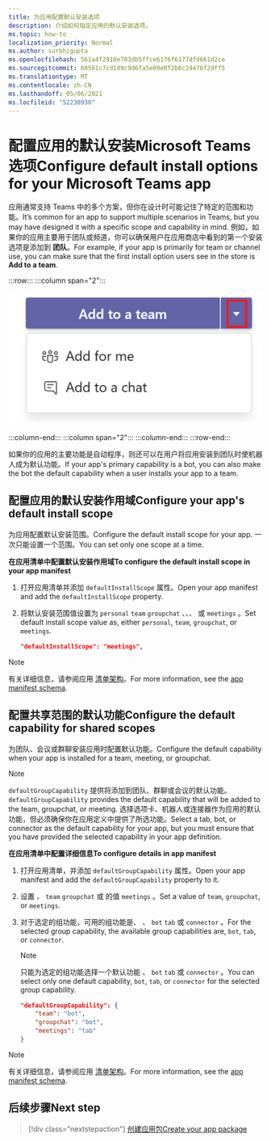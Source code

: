 ```yaml
---
title: 为应用配置默认安装选项
description: 介绍如何指定应用的默认安装选项。
ms.topic: how-to
localization_priority: Normal
ms.author: surbhigupta
ms.openlocfilehash: 561a4f2910e703db5ffce6176f6177dfd661d2ce
ms.sourcegitcommit: 60561c7cd189c9d6fa5e09e0f2b6c24476f2dff5
ms.translationtype: MT
ms.contentlocale: zh-CN
ms.lasthandoff: 05/06/2021
ms.locfileid: "52230930"
---
```

# <a name="configure-default-install-options-for-your-microsoft-teams-app"></a><span data-ttu-id="f3943-103">配置应用的默认安装Microsoft Teams选项</span><span class="sxs-lookup"><span data-stu-id="f3943-103">Configure default install options for your Microsoft Teams app</span></span>

<span data-ttu-id="f3943-104">应用通常支持 Teams 中的多个方案，但你在设计时可能记住了特定的范围和功能。</span><span class="sxs-lookup"><span data-stu-id="f3943-104">It’s common for an app to support multiple scenarios in Teams, but you may have designed it with a specific scope and capability in mind.</span></span> <span data-ttu-id="f3943-105">例如，如果你的应用主要用于团队或频道，你可以确保用户在应用商店中看到的第一个安装选项是添加到 **团队**。</span><span class="sxs-lookup"><span data-stu-id="f3943-105">For example, if your app is primarily for team or channel use, you can make sure that the first install option users see in the store is **Add to a team**.</span></span>

:::row:::
   :::column span="2":::

![添加应用下拉列表示例](../../assets/images/compose-extensions/addanapp.png)

   :::column-end:::
   :::column span="2":::
   :::column-end:::
:::row-end:::

<span data-ttu-id="f3943-107">如果你的应用的主要功能是自动程序，则还可以在用户将应用安装到团队时使机器人成为默认功能。</span><span class="sxs-lookup"><span data-stu-id="f3943-107">If your app's primary capability is a bot, you can also make the bot the default capability when a user installs your app to a team.</span></span>

## <a name="configure-your-apps-default-install-scope"></a><span data-ttu-id="f3943-108">配置应用的默认安装作用域</span><span class="sxs-lookup"><span data-stu-id="f3943-108">Configure your app's default install scope</span></span>

<span data-ttu-id="f3943-109">为应用配置默认安装范围。</span><span class="sxs-lookup"><span data-stu-id="f3943-109">Configure the default install scope for your app.</span></span> <span data-ttu-id="f3943-110">一次只能设置一个范围。</span><span class="sxs-lookup"><span data-stu-id="f3943-110">You can set only one scope at a time.</span></span>

<span data-ttu-id="f3943-111">**在应用清单中配置默认安装作用域**</span><span class="sxs-lookup"><span data-stu-id="f3943-111">**To configure the default install scope in your app manifest**</span></span>

1. <span data-ttu-id="f3943-112">打开应用清单并添加 `defaultInstallScope` 属性。</span><span class="sxs-lookup"><span data-stu-id="f3943-112">Open your app manifest and add the `defaultInstallScope` property.</span></span>
2. <span data-ttu-id="f3943-113">将默认安装范围值设置为 `personal` `team` `groupchat` 、、、 或 `meetings` 。</span><span class="sxs-lookup"><span data-stu-id="f3943-113">Set default install scope value as, either `personal`, `team`, `groupchat`, or `meetings`.</span></span>

    ```json
    "defaultInstallScope": "meetings",
    ```

> [!NOTE]
> <span data-ttu-id="f3943-114">有关详细信息，请参阅应用 [清单架构](~/resources/schema/manifest-schema.md)。</span><span class="sxs-lookup"><span data-stu-id="f3943-114">For more information, see the [app manifest schema](~/resources/schema/manifest-schema.md).</span></span>

## <a name="configure-the-default-capability-for-shared-scopes"></a><span data-ttu-id="f3943-115">配置共享范围的默认功能</span><span class="sxs-lookup"><span data-stu-id="f3943-115">Configure the default capability for shared scopes</span></span>

<span data-ttu-id="f3943-116">为团队、会议或群聊安装应用时配置默认功能。</span><span class="sxs-lookup"><span data-stu-id="f3943-116">Configure the default capability when your app is installed for a team, meeting, or groupchat.</span></span>

> [!NOTE]
> <span data-ttu-id="f3943-117">`defaultGroupCapability` 提供将添加到团队、群聊或会议的默认功能。</span><span class="sxs-lookup"><span data-stu-id="f3943-117">`defaultGroupCapability` provides the default capability that will be added to the team, groupchat, or meeting.</span></span> <span data-ttu-id="f3943-118">选择选项卡、机器人或连接器作为应用的默认功能，但必须确保你在应用定义中提供了所选功能。</span><span class="sxs-lookup"><span data-stu-id="f3943-118">Select a tab, bot, or connector as the default capability for your app, but you must ensure that you have provided the selected capability in your app definition.</span></span>

<span data-ttu-id="f3943-119">**在应用清单中配置详细信息**</span><span class="sxs-lookup"><span data-stu-id="f3943-119">**To configure details in app manifest**</span></span>

1. <span data-ttu-id="f3943-120">打开应用清单，并添加 `defaultGroupCapability` 属性。</span><span class="sxs-lookup"><span data-stu-id="f3943-120">Open your app manifest and add the `defaultGroupCapability` property to it.</span></span>
2. <span data-ttu-id="f3943-121">设置 、 `team` `groupchat` 或 的值 `meetings` 。</span><span class="sxs-lookup"><span data-stu-id="f3943-121">Set a value of `team`, `groupchat`, or `meetings`.</span></span>
3. <span data-ttu-id="f3943-122">对于选定的组功能，可用的组功能是、 、 `bot` `tab` 或 `connector` 。</span><span class="sxs-lookup"><span data-stu-id="f3943-122">For the selected group capability, the available group capabilities are, `bot`, `tab`, or `connector`.</span></span> 

    > [!NOTE]
    > <span data-ttu-id="f3943-123">只能为选定的组功能选择一个默认功能 、 `bot` `tab` 或 `connector` 。</span><span class="sxs-lookup"><span data-stu-id="f3943-123">You can select only one default capability, `bot`, `tab`, or `connector` for the selected group capability.</span></span>

    ```json
    "defaultGroupCapability": {
        "team": "bot",
        "groupchat": "bot",
        "meetings": "tab"
    }
    ```

> [!NOTE]
> <span data-ttu-id="f3943-124">有关详细信息，请参阅应用 [清单架构](~/resources/schema/manifest-schema.md)。</span><span class="sxs-lookup"><span data-stu-id="f3943-124">For more information, see the [app manifest schema](~/resources/schema/manifest-schema.md).</span></span>

## <a name="next-step"></a><span data-ttu-id="f3943-125">后续步骤</span><span class="sxs-lookup"><span data-stu-id="f3943-125">Next step</span></span>

> [!div class="nextstepaction"]
> [<span data-ttu-id="f3943-126">创建应用包</span><span class="sxs-lookup"><span data-stu-id="f3943-126">Create your app package</span></span>](~/concepts/build-and-test/apps-package.md)
